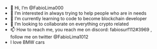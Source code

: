 - 👋 Hi, I’m @FabioLima000
- 👀 I’m interested in always trying to help people who are in needs
- 🌱 I’m currently learning to code to become blockchain developer
- 💞️ I’m looking to collaborate on everything crypto related 
- 📫 How to reach me, you reach me on discord: fabiosurf112#3969 , follow me on twitter @FabioLima1012
- I love BMW cars 

<!---
FabioLima000/FabioLima000 is a ✨ special ✨ repository because its `README.md` (this file) appears on your GitHub profile.
You can click the Preview link to take a look at your changes.
--->

